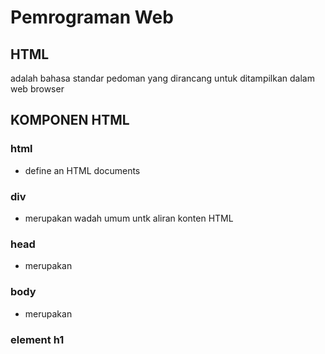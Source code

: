 # Pemrograman Web

## HTML

adalah bahasa standar pedoman yang dirancang untuk ditampilkan dalam web browser

## KOMPONEN HTML

### html

- define an HTML documents

### div

- merupakan wadah umum untk aliran konten HTML

### head

- merupakan

### body

- merupakan

###

### element h1

####
